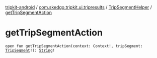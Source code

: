 [tripkit-android](../../index.md) / [com.skedgo.tripkit.ui.tripresults](../index.md) / [TripSegmentHelper](index.md) / [getTripSegmentAction](./get-trip-segment-action.md)

# getTripSegmentAction

`open fun getTripSegmentAction(context: Context!, tripSegment: `[`TripSegment`](../../skedgo.tripkit.routing/-trip-segment/index.md)`!): `[`String`](https://kotlinlang.org/api/latest/jvm/stdlib/kotlin/-string/index.html)`!`